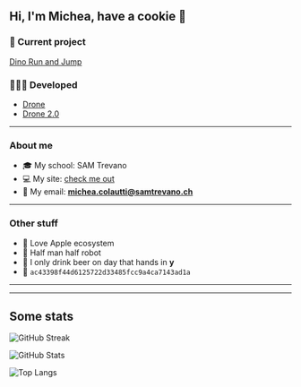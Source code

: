 ## Hi, I'm Michea, have a cookie 🍪

### 🔧 Current project


[Dino Run and Jump](https://github.com/MicheaColautti/dino-run-and-jump)
 

### 👨🏼‍💻 Developed 
- [Drone](https://github.com/MicheaColautti/Drone)
- [Drone 2.0](https://github.com/MicheaColautti/Drone2.0)


---


### About me 

- 🎓 My school:           SAM Trevano
- 💻 My site:            [check me out](http://samtinfo.ch/18colmic/)
- 📧 My email:	          **michea.colautti@samtrevano.ch**

---
### Other stuff
- 🍎 Love Apple ecosystem 
- 🦾 Half man half robot 
- 🍺 I only drink beer on day that hands in **y** 
- 💙 `ac43398f44d6125722d33485fcc9a4ca7143ad1a`

---
---

## Some stats

![GitHub Streak](http://github-readme-streak-stats.herokuapp.com?user=MicheaColautti&theme=radical)


![GitHub Stats](https://github-readme-stats.vercel.app/api?username=MicheaColautti&theme=radical&nclude_all_commits=true)

![Top Langs](https://github-readme-stats.vercel.app/api/top-langs/?username=MicheaColautti&layout=compact&theme=radical)
